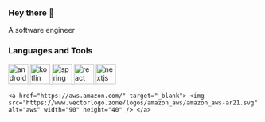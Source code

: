 ### Hey there 👋 

A software engineer

### Languages and Tools
<p>
    <a href="https://developer.android.com" target="_blank"> <img src="https://www.vectorlogo.zone/logos/android/android-icon.svg" alt="android" width="40" height="40" /> </a>
    <a href="https://kotlinlang.org" target="_blank"> <img src="https://www.vectorlogo.zone/logos/kotlinlang/kotlinlang-icon.svg" alt="kotlin" width="40" height="40" /> </a>
    <a href="https://spring.io/" target="_blank"> <img src="https://www.vectorlogo.zone/logos/springio/springio-icon.svg" alt="spring boot" width="40" height="40" /> </a>    
    <a href="https://react.dev/" target="_blank"> <img src="https://www.vectorlogo.zone/logos/reactjs/reactjs-icon.svg" alt="react" width="40" height="40" /> </a>
        <a href="https://react.dev/" target="_blank"> <img src="https://www.svgrepo.com/show/354112/nextjs.svg" alt="nextjs" width="40" height="40" /> </a>

    <a href="https://aws.amazon.com/" target="_blank"> <img src="https://www.vectorlogo.zone/logos/amazon_aws/amazon_aws-ar21.svg" alt="aws" width="90" height="40" /> </a>
</p>



